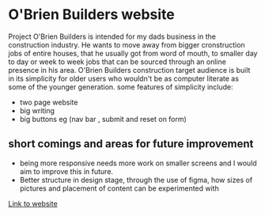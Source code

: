 # O'Brien Builders website
Project O'Brien Builders is intended for my dads business in the construction industry. He wants to move away from bigger cronstruction jobs of entire houses, that he usually got from word of mouth, to smaller day to day or week to week jobs that can be sourced through an online presence in his area.
O'Brien Builders construction target audience is built in its simplicity for older users who wouldn't be as computer literate as some of the younger generation. some features of simplicity include:
<ul>
<li>two page website</li>
<li>big writing </li>
<li>big buttons eg (nav bar , submit and reset on form)</li>
</ul>

## short comings and areas for future improvement
<ul>
<li>being more responsive needs more work on smaller screens and I would aim to improve this in future.
</li>
<li>Better structure in design stage, through the use of figma, how sizes of pictures and placement of content can be experimented with</li>
</ul>


[Link to website](https://github.com/dannyobrien761/o-brien-builders-project1.git)
